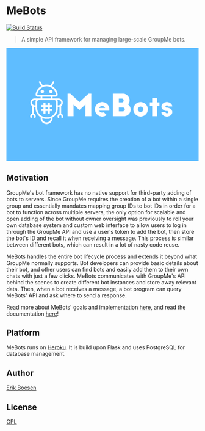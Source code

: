 # MeBots
[![Build Status](https://travis-ci.org/ErikBoesen/MeBots.svg?branch=master)](https://travis-ci.org/ErikBoesen/MeBots)

> A simple API framework for managing large-scale GroupMe bots.

![Banner](app/static/images/logo/banner.png)

## Motivation
GroupMe's bot framework has no native support for third-party adding of bots to servers. Since GroupMe requires the creation of a bot within a single group and essentially mandates mapping group IDs to bot IDs in order for a bot to function across multiple servers, the only option for scalable and open adding of the bot without owner oversight was previously to roll your own database system and custom web interface to allow users to log in through the GroupMe API and use a user's token to add the bot, then store the bot's ID and recall it when receiving a message. This process is similar between different bots, which can result in a lot of nasty code reuse.

MeBots handles the entire bot lifecycle process and extends it beyond what GroupMe normally supports. Bot developers can provide basic details about their bot, and other users can find bots and easily add them to their own chats with just a few clicks. MeBots communicates with GroupMe's API behind the scenes to create different bot instances and store away relevant data. Then, when a bot receives a message, a bot program can query MeBots' API and ask where to send a response.

Read more about MeBots' goals and implementation [here](http://mebots.co/about), and read the documentation [here](http://mebots.co/documentation)!

## Platform
MeBots runs on [Heroku](https://heroku.com). It is build upon Flask and uses PostgreSQL for database management.

## Author
[Erik Boesen](https://github.com/ErikBoesen)

## License
[GPL](LICENSE)
